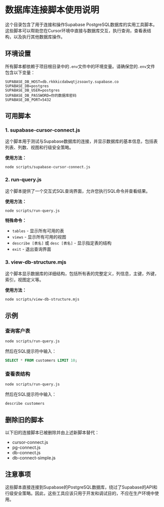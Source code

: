 # 数据库连接脚本使用说明

这个目录包含了用于连接和操作Supabase PostgreSQL数据库的实用工具脚本。这些脚本可以帮助您在Cursor环境中直接与数据库交互，执行查询，查看表结构，以及执行其他数据库操作。

## 环境设置

所有脚本都依赖于项目根目录中的`.env`文件中的环境变量。请确保您的`.env`文件包含以下变量：

```
SUPABASE_DB_HOST=db.rkkkicdabwqtjzsoaxty.supabase.co
SUPABASE_DB=postgres
SUPABASE_DB_USER=postgres
SUPABASE_DB_PASSWORD=你的数据库密码
SUPABASE_DB_PORT=5432
```

## 可用脚本

### 1. supabase-cursor-connect.js

这个脚本用于测试与Supabase数据库的连接，并显示数据库的基本信息，包括表列表、列数、视图和行级安全策略。

**使用方法：**
```bash
node scripts/supabase-cursor-connect.js
```

### 2. run-query.js

这个脚本提供了一个交互式SQL查询界面，允许您执行SQL命令并查看结果。

**使用方法：**
```bash
node scripts/run-query.js
```

**特殊命令：**
- `tables` - 显示所有可用的表
- `views` - 显示所有可用的视图
- `describe [表名]` 或 `desc [表名]` - 显示指定表的结构
- `exit` - 退出查询界面

### 3. view-db-structure.mjs

这个脚本显示数据库的详细结构，包括所有表的完整定义，列信息，主键，外键，索引，视图定义等。

**使用方法：**
```bash
node scripts/view-db-structure.mjs
```

## 示例

### 查询客户表

```bash
node scripts/run-query.js
```

然后在SQL提示符中输入：
```sql
SELECT * FROM customers LIMIT 10;
```

### 查看表结构

```bash
node scripts/run-query.js
```

然后在SQL提示符中输入：
```
describe customers
```

## 删除旧的脚本

以下旧的连接脚本已被删除并由上述新脚本替代：
- cursor-connect.js
- pg-connect.js
- db-connect.js
- db-connect-simple.js

## 注意事项

这些脚本直接连接到Supabase的PostgreSQL数据库，绕过了Supabase的API和行级安全策略。因此，这些工具应该只用于开发和调试目的，不应在生产环境中使用。 